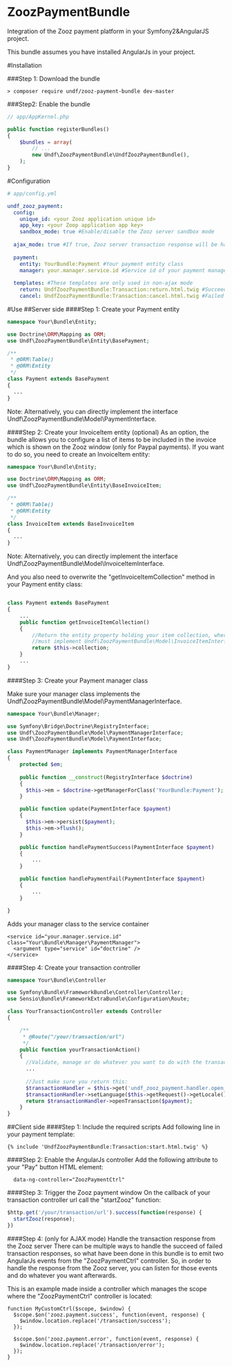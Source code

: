ZoozPaymentBundle
=================

Integration of the Zooz payment platform in your Symfony2&amp;AngularJS project.

This bundle assumes you have installed AngularJs in your project.

#Installation

###Step 1: Download the bundle

```
> composer require undf/zooz-payment-bundle dev-master
```

###Step2: Enable the bundle
```php
// app/AppKernel.php

public function registerBundles()
{
    $bundles = array(
        // ...
        new Undf\ZoozPaymentBundle\UndfZoozPaymentBundle(),
    );
}
```

#Configuration
```yml
# app/config.yml

undf_zooz_payment:
  config:
    unique_id: <your Zooz application unique id>
    app_key: <your Zoop application app key>
    sandbox_mode: true #Enable/disable the Zooz server sandbox mode
    
  ajax_mode: true #If true, Zooz server transaction response will be handled from client side
  
  payment:
    entity: YourBundle:Payment #Your payment entity class
    manager: your.manager.service.id #Service id of your payment manager class
    
  templates: #These templates are only used in non-ajax mode
    return: UndfZoozPaymentBundle:Transaction:return.html.twig #Succeed payment template
    cancel: UndfZoozPaymentBundle:Transaction:cancel.html.twig #Failed payment template
```

#Use
##Server side
####Step 1: Create your Payment entity
```php
namespace Your\Bundle\Entity;

use Doctrine\ORM\Mapping as ORM;
use Undf\ZoozPaymentBundle\Entity\BasePayment;

/**
 * @ORM\Table()
 * @ORM\Entity
 */
class Payment extends BasePayment
{
  ...
}
```

Note: Alternatively, you can directly implement the interface Undf\ZoozPaymentBundle\Model\PaymentInterface.

####Step 2: Create your InvoiceItem entity (optional)
As an option, the bundle allows you to configure a list of items to be included in the invoice
which is shown on the Zooz window (only for Paypal payments). If you want to do so, you need to create
an InvoiceItem entity:
```php
namespace Your\Bundle\Entity;

use Doctrine\ORM\Mapping as ORM;
use Undf\ZoozPaymentBundle\Entity\BaseInvoiceItem;

/**
 * @ORM\Table()
 * @ORM\Entity
 */
class InvoiceItem extends BaseInvoiceItem
{
  ...
}
```
Note: Alternatively, you can directly implement the interface Undf\ZoozPaymentBundle\Model\InvoiceItemInterface.

And you also need to overwrite the "getInvoiceItemCollection" method in your Payment entity class:
```php

class Payment extends BasePayment
{
    ...
    public function getInvoiceItemCollection()
    {
        //Return the entity property holding your item collection, where every item
        //must implement Undf\ZoozPaymentBundle\Model\InvoiceItemInterface
        return $this->collection;
    }
    ...
}
```

####Step 3: Create your Payment manager class

Make sure your manager class implements the Undf\ZoozPaymentBundle\Model\PaymentManagerInterface.

```php
namespace Your\Bundle\Manager;

use Symfony\Bridge\Doctrine\RegistryInterface;
use Undf\ZoozPaymentBundle\Model\PaymentManagerInterface;
use Undf\ZoozPaymentBundle\Model\PaymentInterface;

class PaymentManager implements PaymentManagerInterface
{
    protected $em;
    
    public function __construct(RegistryInterface $doctrine)
    {
      $this->em = $doctrine->getManagerForClass('YourBundle:Payment');    
    }

    public function update(PaymentInterface $payment)
    {
      $this->em->persist($payment);
      $this->em->flush();
    }

    public function handlePaymentSuccess(PaymentInterface $payment)
    {
        ...
    }

    public function handlePaymentFail(PaymentInterface $payment)
    {
        ...
    }

}
```

Adds your manager class to the service container
```
<service id="your.manager.service.id" class="Your\Bundle\Manager\PaymentManager">
  <argument type="service" id="doctrine" />
</service>
```

####Step 4: Create your transaction controller
```php
namespace Your\Bundle\Controller

use Symfony\Bundle\FrameworkBundle\Controller\Controller;
use Sensio\Bundle\FrameworkExtraBundle\Configuration\Route;

class YourTransactionController extends Controller
{

    /**
     * @Route("/your/transaction/url")
     */
    public function yourTransactionAction()
    {
      //Validate, manage or do whatever you want to do with the transaction request
      ...
      
      //Just make sure you return this:
      $transactionHandler = $this->get('undf_zooz_payment.handler.open_transaction');
      $transactionHandler->setLanguage($this->getRequest()->getLocale());
      return $transactionHandler->openTransaction($payment);
    }
}
```


##Client side
####Step 1: Include the required scripts
Add following line in your payment template:
```
{% include 'UndfZoozPaymentBundle:Transaction:start.html.twig' %}
```

####Step 2: Enable the AngularJs controller
Add the following attribute to your "Pay" button HTML element:
```
  data-ng-controller="ZoozPaymentCtrl"
```

####Step 3: Trigger the Zooz payment window
On the callback of your transaction controller url call the "startZooz" function:
```javascript
$http.get('/your/transaction/url').success(function(response) {
  startZooz(response);
})
```

####Step 4: (only for AJAX mode) Handle the transaction response from the Zooz server
There can be multiple ways to handle the succeed of failed transaction responses, so what have been done
in this bundle is to emit two AngularJs events from the "ZoozPaymentCtrl" controller. So, in order to handle
the response from the Zooz server, you can listen for those events and do whatever you want afterwards.

This is an example made inside a controller which manages the scope where the "ZoozPaymentCtrl" controller is located:
```javacript
function MyCustomCtrl($scope, $window) {
  $scope.$on('zooz.payment.success', function(event, response) {
    $window.location.replace('/transaction/success');
  });

  $scope.$on('zooz.payment.error', function(event, response) {
    $window.location.replace('/transaction/error');
  });
}
```






